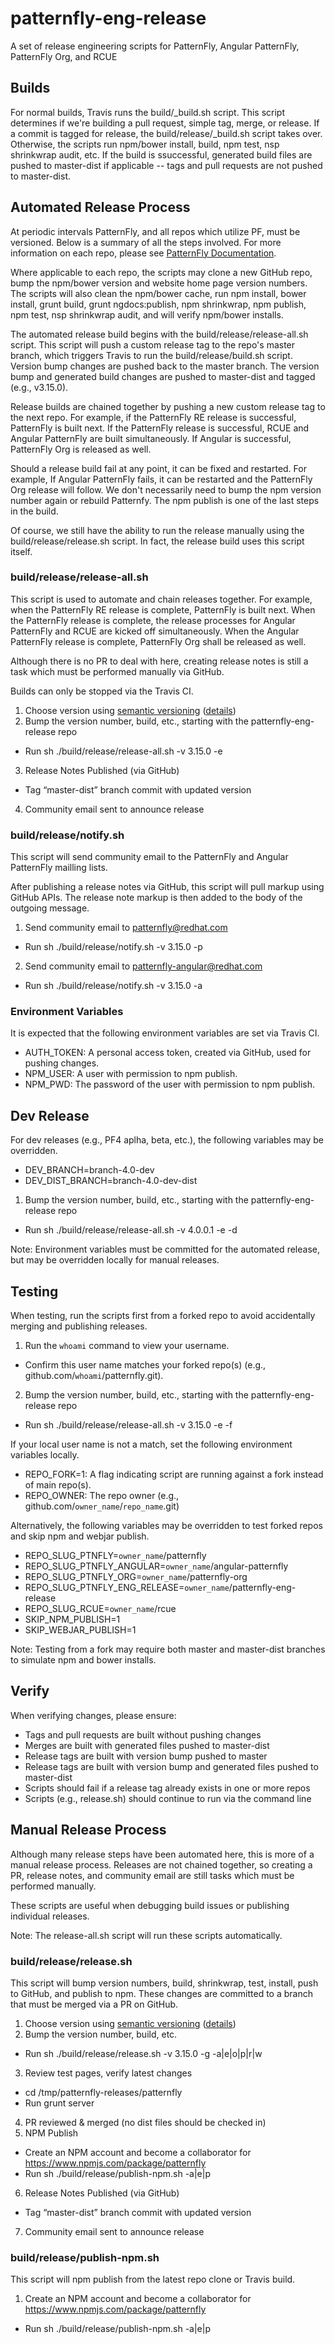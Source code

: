 # patternfly-eng-release
A set of release engineering scripts for PatternFly, Angular PatternFly, PatternFly Org, and RCUE

## Builds

For normal builds, Travis runs the build/_build.sh script. This script determines if we're building a pull request, simple tag, merge, or release. If a commit is tagged for release, the build/release/_build.sh script takes over. Otherwise, the scripts run npm/bower install, build, npm test, nsp shrinkwrap audit, etc. If the build is ssuccessful, generated build files are pushed to master-dist if applicable -- tags and pull requests are not pushed to master-dist.

## Automated Release Process

At periodic intervals PatternFly, and all repos which utilize PF, must be versioned. Below is a summary of all the steps involved. For more information on each repo, please see [PatternFly Documentation](https://depot-uxd.itos.redhat.com/uxd-team/uxd-dev-team/#docs).

Where applicable to each repo, the scripts may clone a new GitHub repo, bump the npm/bower version and website home page version numbers. The scripts will also clean the npm/bower cache, run npm install, bower install, grunt build, grunt ngdocs:publish, npm shrinkwrap, npm publish, npm test, nsp shrinkwrap audit, and will verify npm/bower installs.

The automated release build begins with the build/release/release-all.sh script. This script will push a custom release tag to the repo's master branch, which triggers Travis to run the build/release/build.sh script. Version bump changes are pushed back to the master branch. The version bump and generated build changes are pushed to master-dist and tagged (e.g., v3.15.0).

Release builds are chained together by pushing a new custom release tag to the next repo. For example, if the PatternFly RE release is successful, PatternFly is built next. If the PatternFly release is successful, RCUE and Angular PatternFly are built simultaneously. If Angular is successful, PatternFly Org is released as well.

Should a release build fail at any point, it can be fixed and restarted. For example, If Angular PatternFly fails, it can be restarted and the PatternFly Org release will follow. We don't necessarily need to bump the npm version number again or rebuild Patternfy. The npm publish is one of the last steps in the build.

Of course, we still have the ability to run the release manually using the build/release/release.sh script. In fact, the release build uses this script itself.

### build/release/release-all.sh

This script is used to automate and chain releases together. For example, when the PatternFly RE release is complete, PatternFly is built next. When the PatternFly release is complete, the release processes for Angular PatternFly and RCUE are kicked off simultaneously. When the Angular PatternFly release is complete, PatternFly Org shall be released as well.

Although there is no PR to deal with here, creating release notes is still a task which must be performed manually via GitHub.

Builds can only be stopped via the Travis CI.

1. Choose version using [semantic versioning](https://docs.npmjs.com/getting-started/semantic-versioning) ([details](https://github.com/patternfly/patternfly/blob/master/README.md#release))
2. Bump the version number, build, etc., starting with the patternfly-eng-release repo
 - Run sh ./build/release/release-all.sh -v 3.15.0 -e
3. Release Notes Published (via GitHub)
 - Tag “master-dist” branch commit with updated version
4. Community email sent to announce release

### build/release/notify.sh

This script will send community email to the PatternFly and Angular PatternFly mailling lists.

After publishing a release notes via GitHub, this script will pull markup using GitHub APIs. The release note markup is then added to the body of the outgoing message.

1. Send community email to patternfly@redhat.com
 - Run sh ./build/release/notify.sh -v 3.15.0 -p
2. Send community email to patternfly-angular@redhat.com
 - Run sh ./build/release/notify.sh -v 3.15.0 -a

### Environment Variables

It is expected that the following environment variables are set via Travis CI.

- AUTH_TOKEN: A personal access token, created via GitHub, used for pushing changes.
- NPM_USER: A user with permission to npm publish.
- NPM_PWD: The password of the user with permission to npm publish.

## Dev Release

For dev releases (e.g., PF4 aplha, beta, etc.), the following variables may be overridden.

- DEV_BRANCH=branch-4.0-dev
- DEV_DIST_BRANCH=branch-4.0-dev-dist

1. Bump the version number, build, etc., starting with the patternfly-eng-release repo
 - Run sh ./build/release/release-all.sh -v 4.0.0.1 -e -d

Note: Environment variables must be committed for the automated release, but may be overridden locally for manual releases.

## Testing

When testing, run the scripts first from a forked repo to avoid accidentally merging and publishing releases.

1. Run the `whoami` command to view your username.
 - Confirm this user name matches your forked repo(s) (e.g., github.com/`whoami`/patternfly.git).
2. Bump the version number, build, etc., starting with the patternfly-eng-release repo
 - Run sh ./build/release/release-all.sh -v 3.15.0 -e -f

If your local user name is not a match, set the following environment variables locally.

- REPO_FORK=1: A flag indicating script are running against a fork instead of main repo(s).
- REPO_OWNER: The repo owner (e.g., github.com/`owner_name`/`repo_name`.git)

Alternatively, the following variables may be overridden to test forked repos and skip npm and webjar publish.

- REPO_SLUG_PTNFLY=`owner_name`/patternfly
- REPO_SLUG_PTNFLY_ANGULAR=`owner_name`/angular-patternfly
- REPO_SLUG_PTNFLY_ORG=`owner_name`/patternfly-org
- REPO_SLUG_PTNFLY_ENG_RELEASE=`owner_name`/patternfly-eng-release
- REPO_SLUG_RCUE=`owner_name`/rcue
- SKIP_NPM_PUBLISH=1
- SKIP_WEBJAR_PUBLISH=1

Note: Testing from a fork may require both master and master-dist branches to simulate npm and bower installs.

## Verify

When verifying changes, please ensure:

- Tags and pull requests are built without pushing changes
- Merges are built with generated files pushed to master-dist
- Release tags are built with version bump pushed to master
- Release tags are built with version bump and generated files pushed to master-dist
- Scripts should fail if a release tag already exists in one or more repos
- Scripts (e.g., release.sh) should continue to run via the command line

## Manual Release Process

Although many release steps have been automated here, this is more of a manual release process. Releases are not chained together, so creating a PR, release notes, and community email are still tasks which must be performed manually.

These scripts are useful when debugging build issues or publishing individual releases.

Note: The release-all.sh script will run these scripts automatically.

### build/release/release.sh

This script will bump version numbers, build, shrinkwrap, test, install, push to GitHub, and publish to npm. These changes are committed to a branch that must be merged via a PR on GitHub.

1. Choose version using [semantic versioning](https://docs.npmjs.com/getting-started/semantic-versioning) ([details](https://github.com/patternfly/patternfly/blob/master/README.md#release))
2. Bump the version number, build, etc.
 - Run sh ./build/release/release.sh -v 3.15.0 -g -a|e|o|p|r|w
3. Review test pages, verify latest changes
 - cd /tmp/patternfly-releases/patternfly
 - Run grunt server
4. PR reviewed & merged (no dist files should be checked in)
5. NPM Publish
 - Create an NPM account and become a collaborator for https://www.npmjs.com/package/patternfly
 - Run sh ./build/release/publish-npm.sh -a|e|p
6. Release Notes Published (via GitHub)
 - Tag “master-dist” branch commit with updated version
7. Community email sent to announce release

### build/release/publish-npm.sh
 
This script will npm publish from the latest repo clone or Travis build.
 
1. Create an NPM account and become a collaborator for https://www.npmjs.com/package/patternfly
 - Run sh ./build/release/publish-npm.sh -a|e|p
